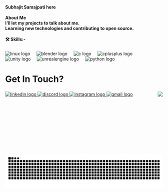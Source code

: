 <h4 align="left">Subhajit Samajpati here<br><br>About Me<br>I'll let my projects to talk about me.<br>Learning new technologies and contributing to open source.<br><br>🛠️ Skills:-</h4>

###

<div align="left">
  <img src="https://cdn.jsdelivr.net/gh/devicons/devicon/icons/linux/linux-original.svg" height="40" alt="linux logo"  />
  <img width="12" />
  <img src="https://cdn.jsdelivr.net/gh/devicons/devicon/icons/blender/blender-original.svg" height="40" alt="blender logo"  />
  <img width="12" />
  <img src="https://cdn.jsdelivr.net/gh/devicons/devicon/icons/c/c-original.svg" height="40" alt="c logo"  />
  <img width="12" />
  <img src="https://cdn.jsdelivr.net/gh/devicons/devicon/icons/cplusplus/cplusplus-original.svg" height="40" alt="cplusplus logo"  />
  <img width="12" />
  <img src="https://cdn.jsdelivr.net/gh/devicons/devicon/icons/unity/unity-original.svg" height="40" alt="unity logo"  />
  <img width="12" />
  <img src="https://cdn.jsdelivr.net/gh/devicons/devicon/icons/unrealengine/unrealengine-original.svg" height="40" alt="unrealengine logo"  />
  <img width="12" />
  <img src="https://cdn.jsdelivr.net/gh/devicons/devicon/icons/python/python-original.svg" height="40" alt="python logo"  />
</div>

###

<h1 align="left">Get In Touch?</h1>

###

<img align="right" height="200" src="https://media1.giphy.com/media/v1.Y2lkPTc5MGI3NjExazU4MXlhMml0dHF5d2J1NDcxeWE5MTl4YnlrN2F0ZnVicTJ3MzhkNyZlcD12MV9pbnRlcm5hbF9naWZfYnlfaWQmY3Q9Zw/1UUZxXPoguNdaD6P8B/giphy.gif"  />

###

<div align="left">
  <a href="https://www.linkedin.com/in/subhajit-samajpati-a48591262/" target="_blank">
    <img src="https://raw.githubusercontent.com/maurodesouza/profile-readme-generator/master/src/assets/icons/social/linkedin/default.svg" width="52" height="40" alt="linkedin logo"  />
  </a>
  <a href="discordapp.com/users/crypticfr" target="_blank">
    <img src="https://raw.githubusercontent.com/maurodesouza/profile-readme-generator/master/src/assets/icons/social/discord/default.svg" width="52" height="40" alt="discord logo"  />
  </a>
  <a href="https://www.instagram.com/cryptic_fr/" target="_blank">
    <img src="https://raw.githubusercontent.com/maurodesouza/profile-readme-generator/master/src/assets/icons/social/instagram/default.svg" width="52" height="40" alt="instagram logo"  />
  </a>
  <a href="paltusamajpati1251@gmail.com" target="_blank">
    <img src="https://raw.githubusercontent.com/maurodesouza/profile-readme-generator/master/src/assets/icons/social/gmail/default.svg" width="52" height="40" alt="gmail logo"  />
  </a>
</div>

###

<img src="https://raw.githubusercontent.com/Crypticfr/Crypticfr/output/snake.svg" alt="Snake animation" />

###
